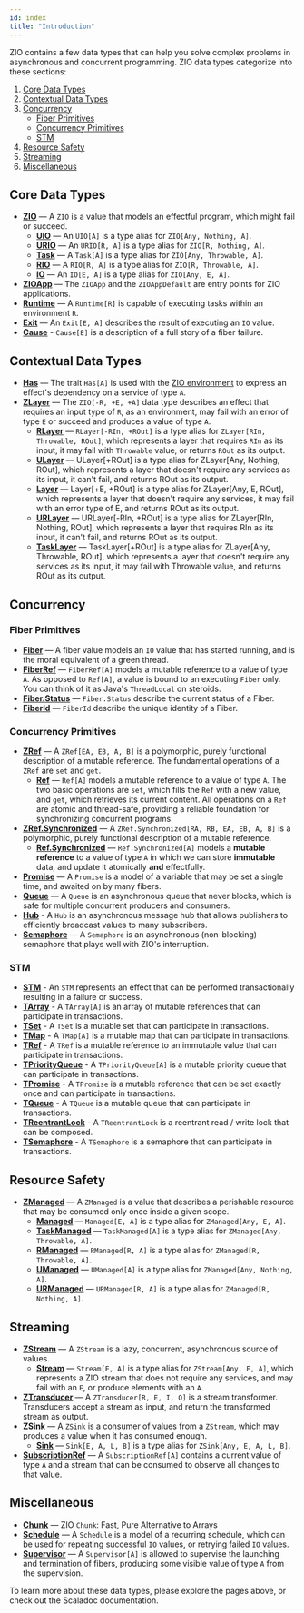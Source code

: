 ```yaml
---
id: index
title: "Introduction"
---
```


ZIO contains a few data types that can help you solve complex problems in asynchronous and concurrent programming. ZIO data types categorize into these sections:

1. [Core Data Types](#core-data-types)
2. [Contextual Data Types](#contextual-data-types)
3. [Concurrency](#concurrency)
   - [Fiber Primitives](#fiber-primitives)
   - [Concurrency Primitives](#concurrency-primitives)
   - [STM](#stm)
3. [Resource Safety](#resource-safety)
6. [Streaming](#streaming)
7. [Miscellaneous](#miscellaneous)

## Core Data Types
 - **[ZIO](core/zio/zio.md)** — A `ZIO` is a value that models an effectful program, which might fail or succeed.
   + **[UIO](core/zio/uio.md)** — An `UIO[A]` is a type alias for `ZIO[Any, Nothing, A]`.
   + **[URIO](core/zio/urio.md)** — An `URIO[R, A]` is a type alias for `ZIO[R, Nothing, A]`.
   + **[Task](core/zio/task.md)** — A `Task[A]` is a type alias for `ZIO[Any, Throwable, A]`.
   + **[RIO](core/zio/rio.md)** — A `RIO[R, A]` is a type alias for `ZIO[R, Throwable, A]`.
   + **[IO](core/zio/io.md)** — An `IO[E, A]` is a type alias for `ZIO[Any, E, A]`.
 - **[ZIOApp](core/zioapp.md)** — The `ZIOApp` and the `ZIOAppDefault` are entry points for ZIO applications.
 - **[Runtime](core/runtime.md)** — A `Runtime[R]` is capable of executing tasks within an environment `R`.
 - **[Exit](core/exit.md)** — An `Exit[E, A]` describes the result of executing an `IO` value.
 - **[Cause](core/cause.md)** - `Cause[E]` is a description of a full story of a fiber failure. 

## Contextual Data Types
- **[Has](contextual/has.md)** — The trait `Has[A]` is used with the [ZIO environment](contextual/index.md#zio-environment) to express an effect's dependency on a service of type `A`. 
- **[ZLayer](contextual/zlayer.md)** — The `ZIO[-R, +E, +A]` data type describes an effect that requires an input type of `R`, as an environment, may fail with an error of type `E` or succeed and produces a value of type `A`.
    + **[RLayer](contextual/rlayer.md)** — `RLayer[-RIn, +ROut]` is a type alias for `ZLayer[RIn, Throwable, ROut]`, which represents a layer that requires `RIn` as its input, it may fail with `Throwable` value, or returns `ROut` as its output.
    + **[ULayer](contextual/ulayer.md)** — ULayer[+ROut] is a type alias for ZLayer[Any, Nothing, ROut], which represents a layer that doesn't require any services as its input, it can't fail, and returns ROut as its output.
    + **[Layer](contextual/layer.md)** — Layer[+E, +ROut] is a type alias for ZLayer[Any, E, ROut], which represents a layer that doesn't require any services, it may fail with an error type of E, and returns ROut as its output.
    + **[URLayer](contextual/urlayer.md)** — URLayer[-RIn, +ROut] is a type alias for ZLayer[RIn, Nothing, ROut], which represents a layer that requires RIn as its input, it can't fail, and returns ROut as its output.
    + **[TaskLayer](contextual/task-layer.md)** — TaskLayer[+ROut] is a type alias for ZLayer[Any, Throwable, ROut], which represents a layer that doesn't require any services as its input, it may fail with Throwable value, and returns ROut as its output.

## Concurrency

### Fiber Primitives
 - **[Fiber](fiber/fiber.md)** — A fiber value models an `IO` value that has started running, and is the moral equivalent of a green thread.
 - **[FiberRef](fiber/fiberref.md)** — `FiberRef[A]` models a mutable reference to a value of type `A`. As opposed to `Ref[A]`, a value is bound to an executing `Fiber` only.  You can think of it as Java's `ThreadLocal` on steroids.
 - **[Fiber.Status](fiber/fiberstatus.md)** — `Fiber.Status` describe the current status of a Fiber.
 - **[FiberId](fiber/fiberid.md)** — `FiberId` describe the unique identity of a Fiber.
 
### Concurrency Primitives
- **[ZRef](concurrency/zref.md)** — A `ZRef[EA, EB, A, B]` is a polymorphic, purely functional description of a mutable reference. The fundamental operations of a `ZRef` are `set` and `get`.
    + **[Ref](concurrency/ref.md)** — `Ref[A]` models a mutable reference to a value of type `A`. The two basic operations are `set`, which fills the `Ref` with a new value, and `get`, which retrieves its current content. All operations on a `Ref` are atomic and thread-safe, providing a reliable foundation for synchronizing concurrent programs.
- **[ZRef.Synchronized](concurrency/zrefsynchronized.md)** — A `ZRef.Synchronized[RA, RB, EA, EB, A, B]` is a polymorphic, purely functional description of a mutable reference.
    + **[Ref.Synchronized](concurrency/refsynchronized.md)** — `Ref.Synchronized[A]` models a **mutable reference** to a value of type `A` in which we can store **immutable** data, and update it atomically **and** effectfully.
- **[Promise](concurrency/promise.md)** — A `Promise` is a model of a variable that may be set a single time, and awaited on by many fibers.
- **[Queue](concurrency/queue.md)** — A `Queue` is an asynchronous queue that never blocks, which is safe for multiple concurrent producers and consumers.
 - **[Hub](concurrency/hub.md)** - A `Hub` is an asynchronous message hub that allows publishers to efficiently broadcast values to many subscribers.
- **[Semaphore](concurrency/semaphore.md)** — A `Semaphore` is an asynchronous (non-blocking) semaphore that plays well with ZIO's interruption.

### STM
 - **[STM](stm/stm.md)** - An `STM` represents an effect that can be performed transactionally resulting in a failure or success.
 - **[TArray](stm/tarray.md)** - A `TArray[A]` is an array of mutable references that can participate in transactions.
 - **[TSet](stm/tset.md)** - A `TSet` is a mutable set that can participate in transactions.
 - **[TMap](stm/tmap.md)** - A `TMap[A]` is a mutable map that can participate in transactions.
 - **[TRef](stm/tref.md)** - A `TRef` is a mutable reference to an immutable value that can participate in transactions.
 - **[TPriorityQueue](stm/tpriorityqueue.md)** - A `TPriorityQueue[A]` is a mutable priority queue that can participate in transactions.
 - **[TPromise](stm/tpromise.md)** - A `TPromise` is a mutable reference that can be set exactly once and can participate in transactions.
 - **[TQueue](stm/tqueue.md)** - A `TQueue` is a mutable queue that can participate in transactions.
 - **[TReentrantLock](stm/treentrantlock.md)** - A `TReentrantLock` is a reentrant read / write lock that can be composed.
 - **[TSemaphore](stm/tsemaphore.md)** - A `TSemaphore` is a semaphore that can participate in transactions.
 
## Resource Safety
- **[ZManaged](resource/zmanaged.md)** — A `ZManaged` is a value that describes a perishable resource that may be consumed only once inside a given scope.
    - **[Managed](resource/managed.md)** — `Managed[E, A]` is a type alias for `ZManaged[Any, E, A]`.
    - **[TaskManaged](resource/task-managed.md)** — `TaskManaged[A]` is a type alias for `ZManaged[Any, Throwable, A]`.
    - **[RManaged](resource/rmanaged.md)** — `RManaged[R, A]` is a type alias for `ZManaged[R, Throwable, A]`.
    - **[UManaged](resource/umanaged.md)** — `UManaged[A]` is a type alias for `ZManaged[Any, Nothing, A]`.
    - **[URManaged](resource/urmanaged.md)** — `URManaged[R, A]` is a type alias for `ZManaged[R, Nothing, A]`.

## Streaming
- **[ZStream](stream/zstream.md)** — A `ZStream` is a lazy, concurrent, asynchronous source of values.
   + **[Stream](stream/stream.md)** — `Stream[E, A]` is a type alias for `ZStream[Any, E, A]`, which represents a ZIO stream that does not require any services, and may fail with an `E`, or produce elements with an `A`. 
- **[ZTransducer](stream/transducer.md)** — A `ZTransducer[R, E, I, O]` is a stream transformer. Transducers accept a stream as input, and return the transformed stream as output.
- **[ZSink](stream/zsink.md)** — A `ZSink` is a consumer of values from a `ZStream`, which may produces a value when it has consumed enough.
   + **[Sink](stream/sink.md)** — `Sink[E, A, L, B]` is a type alias for `ZSink[Any, E, A, L, B]`.
- **[SubscriptionRef](stream/subscriptionref.md)** — A `SubscriptionRef[A]` contains a current value of type `A` and a stream that can be consumed to observe all changes to that value.
 
## Miscellaneous
- **[Chunk](misc/chunk.md)** — ZIO `Chunk`: Fast, Pure Alternative to Arrays
- **[Schedule](misc/schedule.md)** — A `Schedule` is a model of a recurring schedule, which can be used for repeating successful `IO` values, or retrying failed `IO` values.
- **[Supervisor](misc/supervisor.md)** — A `Supervisor[A]` is allowed to supervise the launching and termination of fibers, producing some visible value of type `A` from the supervision.

To learn more about these data types, please explore the pages above, or check out the Scaladoc documentation.
